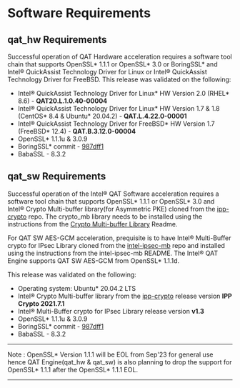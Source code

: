 # Software Requirements

## qat_hw Requirements
Successful operation of QAT Hardware acceleration requires a software tool chain
that supports OpenSSL\* 1.1.1 or OpenSSL\* 3.0 or BoringSSL\* and Intel&reg; QuickAssist
Technology Driver for Linux or Intel&reg;  QuickAssist Technology
Driver for FreeBSD. This release was validated on the following:

* Intel&reg; QuickAssist Technology Driver for Linux\* HW Version 2.0 (RHEL\* 8.6) - **QAT20.L.1.0.40-00004**
* Intel&reg; QuickAssist Technology Driver for Linux\* HW Version 1.7 & 1.8 (CentOS\* 8.4 & Ubuntu\* 20.04.2) - **QAT.L.4.22.0-00001**
* Intel&reg; QuickAssist Technology Driver for FreeBSD\* HW Version 1.7 (FreeBSD\* 12.4) - **QAT.B.3.12.0-00004**
* OpenSSL\* 1.1.1u & 3.0.9
* BoringSSL\* commit - [987dff1][1]
* BabaSSL - 8.3.2

## qat_sw Requirements
Successful operation of the Intel&reg; QAT Software acceleration requires a
software tool chain that supports OpenSSL\* 1.1.1 or OpenSSL\* 3.0 and Intel&reg;
Crypto Multi-buffer library(for Asymmetric PKE) cloned from the [ipp-crypto][2] repo.
The crypto_mb library needs to be installed using the instructions from the
[Crypto Multi-buffer Library][3] Readme.

For QAT SW AES-GCM acceleration, prequisite is to have Intel&reg;
Multi-Buffer crypto for IPsec Library cloned from the [intel-ipsec-mb][4]
repo and installed using the instructions from the intel-ipsec-mb README.
The Intel&reg; QAT Engine supports QAT SW AES-GCM from OpenSSL\* 1.1.1d.

This release was validated on the following:

* Operating system: Ubuntu\* 20.04.2 LTS
* Intel&reg; Crypto Multi-buffer library from the [ipp-crypto][2] release
  version **IPP Crypto 2021.7.1**
* Intel&reg; Multi-Buffer crypto for IPsec Library release version **v1.3**
* OpenSSL\* 1.1.1u & 3.0.9
* BoringSSL\* commit - [987dff1][1]
* BabaSSL - 8.3.2

--------------------------------------------------------------------------------

Note : OpenSSL\* Version 1.1.1 will be EOL from Sep'23 for general use hence
QAT Engine(qat_hw & qat_sw) is also planning to drop the support for OpenSSL\*
1.1.1 after the OpenSSL\* 1.1.1 EOL.

--------------------------------------------------------------------------------

[1]:https://github.com/google/boringssl/commit/987dff1a9fa953a8c7dffa369d78caae02b8d9ab
[2]:https://github.com/intel/ipp-crypto
[3]:https://github.com/intel/ipp-crypto/tree/develop/sources/ippcp/crypto_mb
[4]:https://github.com/intel/intel-ipsec-mb

